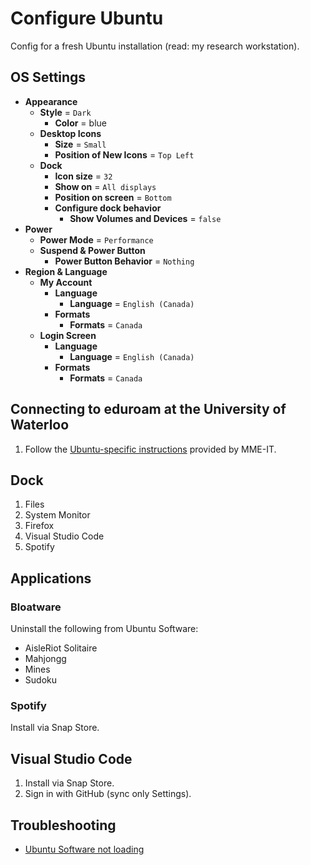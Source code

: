 # Configure Ubuntu

Config for a fresh Ubuntu installation (read: my research workstation).

## OS Settings

- **Appearance**
  - **Style** = `Dark`
    - **Color** = blue
  - **Desktop Icons**
    - **Size** = `Small`
    - **Position of New Icons** = `Top Left`
  - **Dock**
    - **Icon size** = `32`
    - **Show on** = `All displays`
    - **Position on screen** = `Bottom`
    - **Configure dock behavior**
      - **Show Volumes and Devices** = `false`
- **Power**
  - **Power Mode** = `Performance`
  - **Suspend & Power Button**
    - **Power Button Behavior** = `Nothing`
- **Region & Language**
  - **My Account**
    - **Language**
      - **Language** = `English (Canada)`
    - **Formats**
      - **Formats** = `Canada`
  - **Login Screen**
    - **Language**
      - **Language** = `English (Canada)`
    - **Formats**
      - **Formats** = `Canada`

## Connecting to eduroam at the University of Waterloo

1. Follow the [Ubuntu-specific instructions](https://uwaterloo.ca/mechanical-mechatronics-engineering-information-technology/frequently-asked-questions-faq/wireless-eduroam#Ubuntu) provided by MME-IT.

## Dock

1. Files
2. System Monitor
3. Firefox
4. Visual Studio Code
5. Spotify

## Applications

### Bloatware

Uninstall the following from Ubuntu Software:

- AisleRiot Solitaire
- Mahjongg
- Mines
- Sudoku

### Spotify

Install via Snap Store.

## Visual Studio Code

1. Install via Snap Store.
2. Sign in with GitHub (sync only Settings).

## Troubleshooting

- [Ubuntu Software not loading](https://askubuntu.com/a/1291111)
